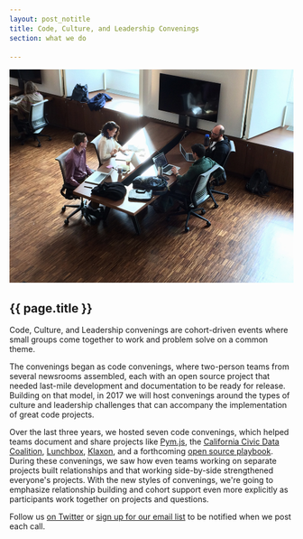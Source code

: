```yaml
---
layout: post_notitle
title: Code, Culture, and Leadership Convenings
section: what we do

---
```

<img src="/media/img/codeconveningnyc.jpg" class="topline">
<h2>{{ page.title }}</h2>
<p class="bodybig">Code, Culture, and Leadership convenings are cohort-driven events where small groups come together to work and problem solve on a common theme.</p>

The convenings began as code convenings, where two-person teams from several newsrooms assembled, each with an open source project that needed last-mile development and documentation to be ready for release. Building on that model, in 2017 we will host convenings around the types of culture and leadership challenges that can accompany the implementation of great code projects.

Over the last three years, we hosted seven code convenings, which helped teams document and share projects like [Pym.js](https://source.opennews.org/en-US/articles/introducing-pym/), the [California Civic Data Coalition](https://source.opennews.org/en-US/articles/introducing-california-civic-data-coalition/), [Lunchbox](https://source.opennews.org/en-US/articles/introducing-lunchbox/), [Klaxon](https://source.opennews.org/en-US/articles/when-bots-get-together-part-1/), and a forthcoming [open source playbook](https://source.opennews.org/articles/building-guide-open-sourcing-newsroom-code/). During these convenings, we saw how even teams working on separate projects built relationships and that working side-by-side strengthened everyone's projects. With the new styles of convenings, we're going to emphasize relationship building and cohort support even more explicitly as participants work together on projects and questions.

Follow us [on Twitter](https://twitter.com/opennews) or [sign up for our email list](http://eepurl.com/czSVTL) to be notified when we post each call.
